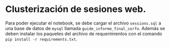 # Clusterización de sesiones web.

Para poder ejecutar el notebook, se debe cargar el archivo `sessions.sql` a una base de datos de `mysql` llamada `guide_informe_final_corfo`. Además se deben instalar los paquetes del archivo de requerimientos con el comando `pip install -r requirements.txt`.
